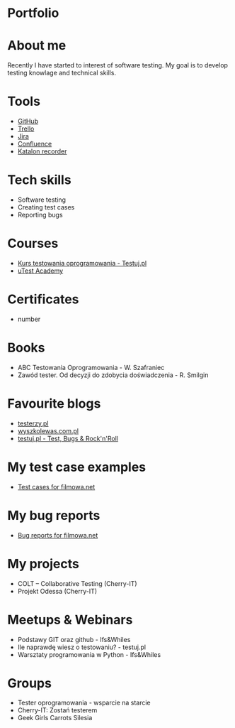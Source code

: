 # Portfolio
# About me
Recently I have started to interest of software testing. 
My goal is to develop testing knowlage and technical skills. 
# Tools
* [GitHub](https://github.com/)
* [Trello](trello.com)
* [Jira](https://www.atlassian.com/pl/software/jira)
* [Confluence](https://www.atlassian.com/pl/software/confluence)
* [Katalon recorder](https://katalon.com/)
# Tech skills
* Software testing
* Creating test cases
* Reporting bugs
# Courses
* [Kurs testowania oprogramowania - Testuj.pl](https://testuj.pl/karta-szkolenia/kurs-it-online-wieczorowa-akademia-testowania-plus)
* [uTest Academy](https://www.utest.com/academy)
# Certificates
* number
# Books
* ABC Testowania Oprogramowania - W. Szafraniec
* Zawód tester. Od decyzji do zdobycia doświadczenia - R. Smilgin
# Favourite blogs
* [testerzy.pl](testerzy.pl)
* [wyszkolewas.com.pl](wyszkolewas.com.pl)
* [testuj.pl - Test, Bugs & Rock'n'Roll](testuj.pl)
# My test case examples
* [Test cases for filmowa.net](https://docs.google.com/spreadsheets/d/1jSpZVBiEpD-JODOSWxv-RvTeD1P4moBhH5wrbfp_8Zg/edit?usp=sharing) 
# My bug reports
* [Bug reports for filmowa.net](https://docs.google.com/spreadsheets/d/1fyqCPsowjQoW7iUBhblzdGcYynXQZpF8Q62oiqV6OLY/edit?usp=sharing)
# My projects
* COLT – Collaborative Testing (Cherry-IT)
* Projekt Odessa (Cherry-IT)
# Meetups & Webinars
* Podstawy GIT oraz github - Ifs&Whiles
* Ile naprawdę wiesz o testowaniu? - testuj.pl
* Warsztaty programowania w Python - Ifs&Whiles
# Groups
* Tester oprogramowania - wsparcie na starcie
* Cherry-IT: Zostań testerem
* Geek Girls Carrots Silesia
